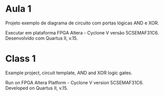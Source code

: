 # Aula 1

Projeto exemplo de diagrama de circuito com portas lógicas AND e XOR. 

Executar em plataforma FPGA Altera - Cyclone V versão 5CSEMAF31C6. Desenvolvido com Quartus II, v.15.

# Class 1

Example project, circuit template, AND and XOR logic gates. 

Run on FPGA Altera Platform - Cyclone V version 5CSEMAF31C6. Developed on Quartus II, v.15.
